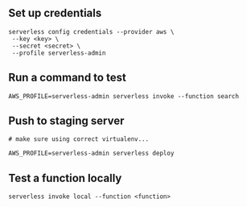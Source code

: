 Set up credentials
----
```
serverless config credentials --provider aws \
 --key <key> \
 --secret <secret> \
 --profile serverless-admin
```


Run a command to test
----
```
AWS_PROFILE=serverless-admin serverless invoke --function search
```

Push to staging server
----

```
# make sure using correct virtualenv...

AWS_PROFILE=serverless-admin serverless deploy
```


Test a function locally
----
```
serverless invoke local --function <function>
```